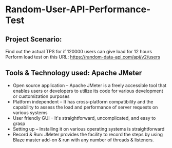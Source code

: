 # Random-User-API-Performance-Test

## Project Scenario: 
Find out the actual TPS for if 120000 users can give load for 12 hours Perform load test on this URL: https://random-data-api.com/api/v2/users

## Tools & Technology used: Apache JMeter

* Open source application – Apache JMeter is a freely accessible tool that enables users or developers to utilize its code for various development or customization purposes
* Platform independent – It has cross-platform compatibility and the capability to assess the load and performance of server requests on various systems
* User friendly GUI – It's straightforward, uncomplicated, and easy to grasp
* Setting up – Installing it on various operating systems is straightforward
* Record & Run: JMeter provides the facility to record the steps by using Blaze master add-on & run with any number of threads & listeners.


